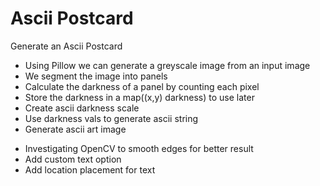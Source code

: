 # Ascii Postcard
 Generate an Ascii Postcard

+ Using Pillow we can generate a greyscale image from an input image
+ We segment the image into panels
+ Calculate the darkness of a panel by counting each pixel
+ Store the darkness in a map((x,y) darkness) to use later
+ Create ascii darkness scale
+ Use darkness vals to generate ascii string
+ Generate ascii art image

- Investigating OpenCV to smooth edges for better result
- Add custom text option
- Add location placement for text